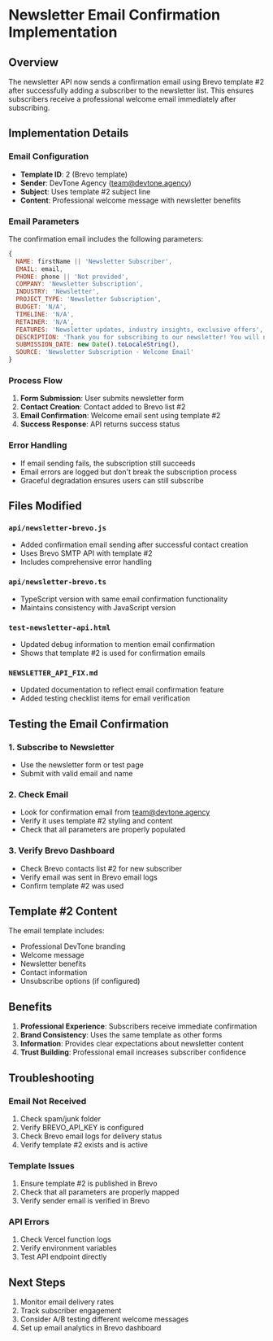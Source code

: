 # Newsletter Email Confirmation Implementation

## Overview
The newsletter API now sends a confirmation email using Brevo template #2 after successfully adding a subscriber to the newsletter list. This ensures subscribers receive a professional welcome email immediately after subscribing.

## Implementation Details

### Email Configuration
- **Template ID**: 2 (Brevo template)
- **Sender**: DevTone Agency (team@devtone.agency)
- **Subject**: Uses template #2 subject line
- **Content**: Professional welcome message with newsletter benefits

### Email Parameters
The confirmation email includes the following parameters:

```javascript
{
  NAME: firstName || 'Newsletter Subscriber',
  EMAIL: email,
  PHONE: phone || 'Not provided',
  COMPANY: 'Newsletter Subscription',
  INDUSTRY: 'Newsletter',
  PROJECT_TYPE: 'Newsletter Subscription',
  BUDGET: 'N/A',
  TIMELINE: 'N/A',
  RETAINER: 'N/A',
  FEATURES: 'Newsletter updates, industry insights, exclusive offers',
  DESCRIPTION: 'Thank you for subscribing to our newsletter! You will now receive our latest web development tips, industry insights, and exclusive offers.',
  SUBMISSION_DATE: new Date().toLocaleString(),
  SOURCE: 'Newsletter Subscription - Welcome Email'
}
```

### Process Flow
1. **Form Submission**: User submits newsletter form
2. **Contact Creation**: Contact added to Brevo list #2
3. **Email Confirmation**: Welcome email sent using template #2
4. **Success Response**: API returns success status

### Error Handling
- If email sending fails, the subscription still succeeds
- Email errors are logged but don't break the subscription process
- Graceful degradation ensures users can still subscribe

## Files Modified

### `api/newsletter-brevo.js`
- Added confirmation email sending after successful contact creation
- Uses Brevo SMTP API with template #2
- Includes comprehensive error handling

### `api/newsletter-brevo.ts`
- TypeScript version with same email confirmation functionality
- Maintains consistency with JavaScript version

### `test-newsletter-api.html`
- Updated debug information to mention email confirmation
- Shows that template #2 is used for confirmation emails

### `NEWSLETTER_API_FIX.md`
- Updated documentation to reflect email confirmation feature
- Added testing checklist items for email verification

## Testing the Email Confirmation

### 1. Subscribe to Newsletter
- Use the newsletter form or test page
- Submit with valid email and name

### 2. Check Email
- Look for confirmation email from team@devtone.agency
- Verify it uses template #2 styling and content
- Check that all parameters are properly populated

### 3. Verify Brevo Dashboard
- Check Brevo contacts list #2 for new subscriber
- Verify email was sent in Brevo email logs
- Confirm template #2 was used

## Template #2 Content
The email template includes:
- Professional DevTone branding
- Welcome message
- Newsletter benefits
- Contact information
- Unsubscribe options (if configured)

## Benefits
1. **Professional Experience**: Subscribers receive immediate confirmation
2. **Brand Consistency**: Uses the same template as other forms
3. **Information**: Provides clear expectations about newsletter content
4. **Trust Building**: Professional email increases subscriber confidence

## Troubleshooting

### Email Not Received
1. Check spam/junk folder
2. Verify BREVO_API_KEY is configured
3. Check Brevo email logs for delivery status
4. Verify template #2 exists and is active

### Template Issues
1. Ensure template #2 is published in Brevo
2. Check that all parameters are properly mapped
3. Verify sender email is verified in Brevo

### API Errors
1. Check Vercel function logs
2. Verify environment variables
3. Test API endpoint directly

## Next Steps
1. Monitor email delivery rates
2. Track subscriber engagement
3. Consider A/B testing different welcome messages
4. Set up email analytics in Brevo dashboard 